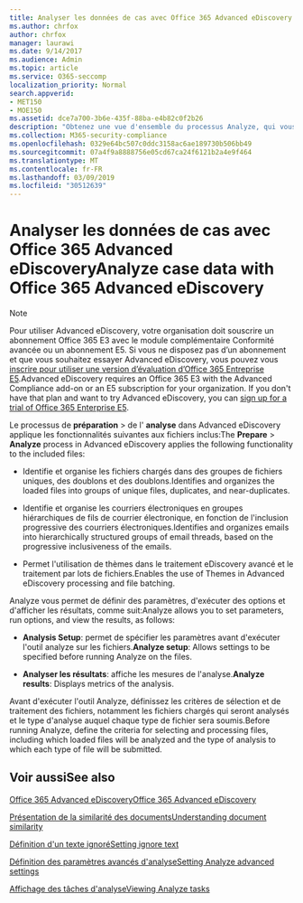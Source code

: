 ```yaml
---
title: Analyser les données de cas avec Office 365 Advanced eDiscovery
ms.author: chrfox
author: chrfox
manager: laurawi
ms.date: 9/14/2017
ms.audience: Admin
ms.topic: article
ms.service: O365-seccomp
localization_priority: Normal
search.appverid:
- MET150
- MOE150
ms.assetid: dce7a700-3b6e-435f-88ba-e4b82c0f2b26
description: "Obtenez une vue d'ensemble du processus Analyze, qui vous permet de définir des paramètres, des options d'exécution et des résultats d'affichage, dans Office 365 Advanced eDiscovery. "
ms.collection: M365-security-compliance
ms.openlocfilehash: 0329e64bc507c0ddc3158ac6ae189730b506bb49
ms.sourcegitcommit: 07a4f9a8888756e05cd67ca24f6121b2a4e9f464
ms.translationtype: MT
ms.contentlocale: fr-FR
ms.lasthandoff: 03/09/2019
ms.locfileid: "30512639"
---
```

# <a name="analyze-case-data-with-office-365-advanced-ediscovery"></a><span data-ttu-id="7ac1b-103">Analyser les données de cas avec Office 365 Advanced eDiscovery</span><span class="sxs-lookup"><span data-stu-id="7ac1b-103">Analyze case data with Office 365 Advanced eDiscovery</span></span>

> [!NOTE]
> <span data-ttu-id="7ac1b-p101">Pour utiliser Advanced eDiscovery, votre organisation doit souscrire un abonnement Office 365 E3 avec le module complémentaire Conformité avancée ou un abonnement E5. Si vous ne disposez pas d’un abonnement et que vous souhaitez essayer Advanced eDiscovery, vous pouvez vous [inscrire pour utiliser une version d’évaluation d’Office 365 Entreprise E5](https://go.microsoft.com/fwlink/p/?LinkID=698279).</span><span class="sxs-lookup"><span data-stu-id="7ac1b-p101">Advanced eDiscovery requires an Office 365 E3 with the Advanced Compliance add-on or an E5 subscription for your organization. If you don't have that plan and want to try Advanced eDiscovery, you can [sign up for a trial of Office 365 Enterprise E5](https://go.microsoft.com/fwlink/p/?LinkID=698279).</span></span> 
  
<span data-ttu-id="7ac1b-106">Le processus de **préparation** \> de l' **analyse** dans Advanced eDiscovery applique les fonctionnalités suivantes aux fichiers inclus:</span><span class="sxs-lookup"><span data-stu-id="7ac1b-106">The **Prepare** \> **Analyze** process in Advanced eDiscovery applies the following functionality to the included files:</span></span> 
  
- <span data-ttu-id="7ac1b-107">Identifie et organise les fichiers chargés dans des groupes de fichiers uniques, des doublons et des doublons.</span><span class="sxs-lookup"><span data-stu-id="7ac1b-107">Identifies and organizes the loaded files into groups of unique files, duplicates, and near-duplicates.</span></span>
    
- <span data-ttu-id="7ac1b-108">Identifie et organise les courriers électroniques en groupes hiérarchiques de fils de courrier électronique, en fonction de l'inclusion progressive des courriers électroniques.</span><span class="sxs-lookup"><span data-stu-id="7ac1b-108">Identifies and organizes emails into hierarchically structured groups of email threads, based on the progressive inclusiveness of the emails.</span></span>
    
- <span data-ttu-id="7ac1b-109">Permet l'utilisation de thèmes dans le traitement eDiscovery avancé et le traitement par lots de fichiers.</span><span class="sxs-lookup"><span data-stu-id="7ac1b-109">Enables the use of Themes in Advanced eDiscovery processing and file batching.</span></span>
    
 <span data-ttu-id="7ac1b-110">Analyze vous permet de définir des paramètres, d'exécuter des options et d'afficher les résultats, comme suit:</span><span class="sxs-lookup"><span data-stu-id="7ac1b-110">Analyze allows you to set parameters, run options, and view the results, as follows:</span></span> 
  
- <span data-ttu-id="7ac1b-111">**Analysis Setup**: permet de spécifier les paramètres avant d'exécuter l'outil analyze sur les fichiers.</span><span class="sxs-lookup"><span data-stu-id="7ac1b-111">**Analyze setup**: Allows settings to be specified before running Analyze on the files.</span></span>
    
- <span data-ttu-id="7ac1b-112">**Analyser les résultats**: affiche les mesures de l'analyse.</span><span class="sxs-lookup"><span data-stu-id="7ac1b-112">**Analyze results**: Displays metrics of the analysis.</span></span> 
    
<span data-ttu-id="7ac1b-113">Avant d'exécuter l'outil Analyze, définissez les critères de sélection et de traitement des fichiers, notamment les fichiers chargés qui seront analysés et le type d'analyse auquel chaque type de fichier sera soumis.</span><span class="sxs-lookup"><span data-stu-id="7ac1b-113">Before running Analyze, define the criteria for selecting and processing files, including which loaded files will be analyzed and the type of analysis to which each type of file will be submitted.</span></span> 
  
## <a name="see-also"></a><span data-ttu-id="7ac1b-114">Voir aussi</span><span class="sxs-lookup"><span data-stu-id="7ac1b-114">See also</span></span>

[<span data-ttu-id="7ac1b-115">Office 365 Advanced eDiscovery</span><span class="sxs-lookup"><span data-stu-id="7ac1b-115">Office 365 Advanced eDiscovery</span></span>](office-365-advanced-ediscovery.md)
  
[<span data-ttu-id="7ac1b-116">Présentation de la similarité des documents</span><span class="sxs-lookup"><span data-stu-id="7ac1b-116">Understanding document similarity</span></span>](understand-document-similarity-in-advanced-ediscovery.md)
  
[<span data-ttu-id="7ac1b-117">Définition d'un texte ignoré</span><span class="sxs-lookup"><span data-stu-id="7ac1b-117">Setting ignore text</span></span>](set-ignore-text-in-advanced-ediscovery.md)
  
[<span data-ttu-id="7ac1b-118">Définition des paramètres avancés d'analyse</span><span class="sxs-lookup"><span data-stu-id="7ac1b-118">Setting Analyze advanced settings</span></span>](set-analyze-advanced-settings-in-advanced-ediscovery.md)
  
[<span data-ttu-id="7ac1b-119">Affichage des tâches d'analyse</span><span class="sxs-lookup"><span data-stu-id="7ac1b-119">Viewing Analyze tasks</span></span>](view-analyze-results-in-advanced-ediscovery.md)

